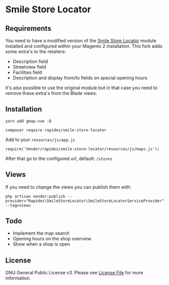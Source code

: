 # Smile Store Locator

## Requirements

You need to have a modified version of the [Smile Store Locator](https://github.com/pimruiter/magento2-module-store-locator/tree/feature/stable) module installed and configured within your Magento 2 installation. This fork adds some extra's to the retailers:

- Description field
- Streetview field
- Facilities field
- Description and display from/to fields on special opening hours

It's also possible to use the original module but in that case you need to remove these extra's from the Blade views.

## Installation

```
yarn add gmap-vue -D
```

```
composer require rapidez/smile-store-locator
```

Add to your `resources/js/app.js`
```
require('Vendor/rapidez/smile-store-locator/resources/js/maps.js');
```

After that go to the configured url, default: `/stores`

## Views

If you need to change the views you can publish them with:
```
php artisan vendor:publish --provider="Rapidez\SmileStoreLocator\SmileStoreLocatorServiceProvider" --tag=views
```

## Todo

- Implement the map search
- Opening hours on the shop overview
- Show when a shop is open

## License

GNU General Public License v3. Please see [License File](LICENSE) for more information.
